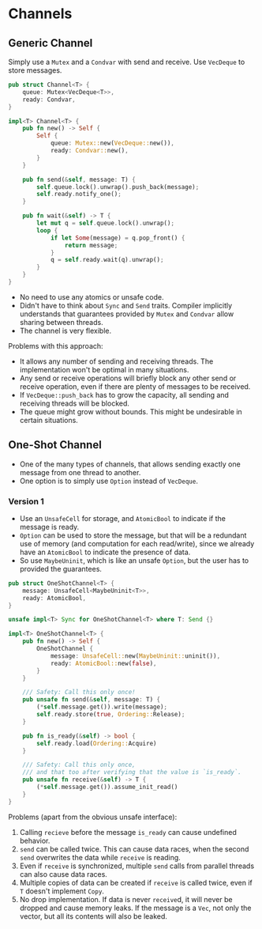 # Channels

## Generic Channel

Simply use a `Mutex` and a `Condvar` with send and receive. Use `VecDeque` to
store messages.

```rs
pub struct Channel<T> {
    queue: Mutex<VecDeque<T>>,
    ready: Condvar,
}

impl<T> Channel<T> {
    pub fn new() -> Self {
        Self {
            queue: Mutex::new(VecDeque::new()),
            ready: Condvar::new(),
        }
    }

    pub fn send(&self, message: T) {
        self.queue.lock().unwrap().push_back(message);
        self.ready.notify_one();
    }

    pub fn wait(&self) -> T {
        let mut q = self.queue.lock().unwrap();
        loop {
            if let Some(message) = q.pop_front() {
                return message;
            }
            q = self.ready.wait(q).unwrap();
        }
    }
}
```

- No need to use any atomics or unsafe code.
- Didn't have to think about `Sync` and `Send` traits. Compiler implicitly
  understands that guarantees provided by `Mutex` and `Condvar` allow sharing
  between threads.
- The channel is very flexible.

Problems with this approach:

- It allows any number of sending and receiving threads. The implementation
  won't be optimal in many situations.
- Any send or receive operations will briefly block any other send or receive
  operation, even if there are plenty of messages to be received.
- If `VecDeque::push_back` has to grow the capacity, all sending and receiving
  threads will be blocked.
- The queue might grow without bounds. This might be undesirable in certain
  situations.

## One-Shot Channel

- One of the many types of channels, that allows sending exactly one message from
  one thread to another.
- One option is to simply use `Option` instead of `VecDeque`.

### Version 1

- Use an `UnsafeCell` for storage, and `AtomicBool` to indicate if the message is
  ready.
- `Option` can be used to store the message, but that will be a redundant use of
  memory (and computation for each read/write), since we already have an
  `AtomicBool` to indicate the presence of data.
- So use `MaybeUninit`, which is like an unsafe `Option`, but the user has to
  provided the guarantees.

```rs
pub struct OneShotChannel<T> {
    message: UnsafeCell<MaybeUninit<T>>,
    ready: AtomicBool,
}

unsafe impl<T> Sync for OneShotChannel<T> where T: Send {}

impl<T> OneShotChannel<T> {
    pub fn new() -> Self {
        OneShotChannel {
            message: UnsafeCell::new(MaybeUninit::uninit()),
            ready: AtomicBool::new(false),
        }
    }

    /// Safety: Call this only once!
    pub unsafe fn send(&self, message: T) {
        (*self.message.get()).write(message);
        self.ready.store(true, Ordering::Release);
    }

    pub fn is_ready(&self) -> bool {
        self.ready.load(Ordering::Acquire)
    }

    /// Safety: Call this only once,
    /// and that too after verifying that the value is `is_ready`.
    pub unsafe fn receive(&self) -> T {
        (*self.message.get()).assume_init_read()
    }
}
```

Problems (apart from the obvious unsafe interface):

1. Calling `recieve` before the message `is_ready` can cause undefined behavior.
2. `send` can be called twice. This can cause data races, when the second `send`
   overwrites the data while `receive` is reading.
3. Even if `receive` is synchronized, multiple `send` calls from parallel
   threads can also cause data races.
4. Multiple copies of data can be created if `receive` is called twice, even if
   `T` doesn't implement `Copy`.
5. No drop implementation. If data is never `receive`d, it will never be
   dropped and cause memory leaks. If the message is a `Vec`, not only the
   vector, but all its contents will also be leaked.
